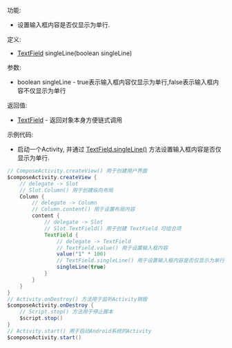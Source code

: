 功能:

+ 设置输入框内容是否仅显示为单行.

定义:

+ [TextField](/API/UI/Compose/Widget/TextField/README.md) singleLine(boolean singleLine)

参数:

+ boolean singleLine - true表示输入框内容仅显示为单行,false表示输入框内容不仅显示为单行

返回值:

+ [TextField](/API/UI/Compose/Widget/TextField/README.md) - 返回对象本身方便链式调用

示例代码:

+ 启动一个Activity, 并通过 [TextField.singleLine()](/API/UI/Compose/Widget/TextField/README.md?id=singleLine)
  方法设置输入框内容是否仅显示为单行.

```groovy
// ComposeActivity.createView() 用于创建用户界面
$composeActivity.createView {
    // delegate -> Slot
    // Slot.Column() 用于创建纵向布局
    Column {
        // delegate -> Column
        // Column.content() 用于设置布局内容
        content {
            // delegate -> Slot
            // Slot.TextField() 用于创建 TextField 可组合项
            TextField {
                // delegate -> TextField
                // TextField.value() 用于设置输入框内容
                value("1" * 100)
                // TextField.singleLine() 用于设置输入框内容是否仅显示为单行
                singleLine(true)
            }
        }
    }
}
// Activity.onDestroy() 方法用于监听Activity销毁
$composeActivity.onDestroy {
    // Script.stop() 方法用于停止脚本
    $script.stop()
}
// Activity.start() 用于启动Android系统的Activity
$composeActivity.start()
```